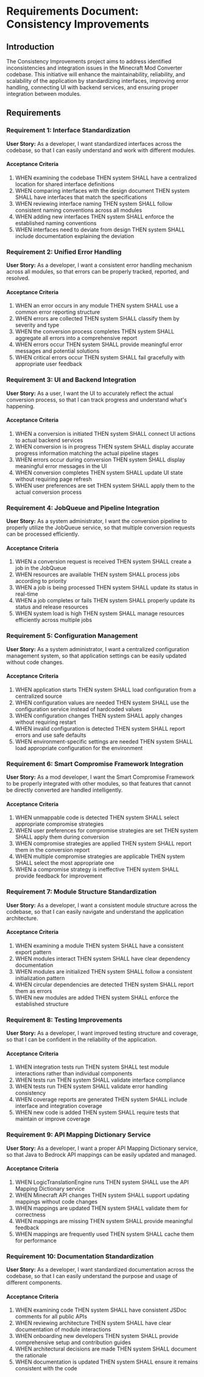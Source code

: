 # Requirements Document: Consistency Improvements

## Introduction

The Consistency Improvements project aims to address identified inconsistencies and integration issues in the Minecraft Mod Converter codebase. This initiative will enhance the maintainability, reliability, and scalability of the application by standardizing interfaces, improving error handling, connecting UI with backend services, and ensuring proper integration between modules.

## Requirements

### Requirement 1: Interface Standardization

**User Story:** As a developer, I want standardized interfaces across the codebase, so that I can easily understand and work with different modules.

#### Acceptance Criteria

1. WHEN examining the codebase THEN system SHALL have a centralized location for shared interface definitions
2. WHEN comparing interfaces with the design document THEN system SHALL have interfaces that match the specifications
3. WHEN reviewing interface naming THEN system SHALL follow consistent naming conventions across all modules
4. WHEN adding new interfaces THEN system SHALL enforce the established naming conventions
5. WHEN interfaces need to deviate from design THEN system SHALL include documentation explaining the deviation

### Requirement 2: Unified Error Handling

**User Story:** As a developer, I want a consistent error handling mechanism across all modules, so that errors can be properly tracked, reported, and resolved.

#### Acceptance Criteria

1. WHEN an error occurs in any module THEN system SHALL use a common error reporting structure
2. WHEN errors are collected THEN system SHALL classify them by severity and type
3. WHEN the conversion process completes THEN system SHALL aggregate all errors into a comprehensive report
4. WHEN errors occur THEN system SHALL provide meaningful error messages and potential solutions
5. WHEN critical errors occur THEN system SHALL fail gracefully with appropriate user feedback

### Requirement 3: UI and Backend Integration

**User Story:** As a user, I want the UI to accurately reflect the actual conversion process, so that I can track progress and understand what's happening.

#### Acceptance Criteria

1. WHEN a conversion is initiated THEN system SHALL connect UI actions to actual backend services
2. WHEN conversion is in progress THEN system SHALL display accurate progress information matching the actual pipeline stages
3. WHEN errors occur during conversion THEN system SHALL display meaningful error messages in the UI
4. WHEN conversion completes THEN system SHALL update UI state without requiring page refresh
5. WHEN user preferences are set THEN system SHALL apply them to the actual conversion process

### Requirement 4: JobQueue and Pipeline Integration

**User Story:** As a system administrator, I want the conversion pipeline to properly utilize the JobQueue service, so that multiple conversion requests can be processed efficiently.

#### Acceptance Criteria

1. WHEN a conversion request is received THEN system SHALL create a job in the JobQueue
2. WHEN resources are available THEN system SHALL process jobs according to priority
3. WHEN a job is being processed THEN system SHALL update its status in real-time
4. WHEN a job completes or fails THEN system SHALL properly update its status and release resources
5. WHEN system load is high THEN system SHALL manage resources efficiently across multiple jobs

### Requirement 5: Configuration Management

**User Story:** As a system administrator, I want a centralized configuration management system, so that application settings can be easily updated without code changes.

#### Acceptance Criteria

1. WHEN application starts THEN system SHALL load configuration from a centralized source
2. WHEN configuration values are needed THEN system SHALL use the configuration service instead of hardcoded values
3. WHEN configuration changes THEN system SHALL apply changes without requiring restart
4. WHEN invalid configuration is detected THEN system SHALL report errors and use safe defaults
5. WHEN environment-specific settings are needed THEN system SHALL load appropriate configuration for the environment

### Requirement 6: Smart Compromise Framework Integration

**User Story:** As a mod developer, I want the Smart Compromise Framework to be properly integrated with other modules, so that features that cannot be directly converted are handled intelligently.

#### Acceptance Criteria

1. WHEN unmappable code is detected THEN system SHALL select appropriate compromise strategies
2. WHEN user preferences for compromise strategies are set THEN system SHALL apply them during conversion
3. WHEN compromise strategies are applied THEN system SHALL report them in the conversion report
4. WHEN multiple compromise strategies are applicable THEN system SHALL select the most appropriate one
5. WHEN a compromise strategy is ineffective THEN system SHALL provide feedback for improvement

### Requirement 7: Module Structure Standardization

**User Story:** As a developer, I want a consistent module structure across the codebase, so that I can easily navigate and understand the application architecture.

#### Acceptance Criteria

1. WHEN examining a module THEN system SHALL have a consistent export pattern
2. WHEN modules interact THEN system SHALL have clear dependency documentation
3. WHEN modules are initialized THEN system SHALL follow a consistent initialization pattern
4. WHEN circular dependencies are detected THEN system SHALL report them as errors
5. WHEN new modules are added THEN system SHALL enforce the established structure

### Requirement 8: Testing Improvements

**User Story:** As a developer, I want improved testing structure and coverage, so that I can be confident in the reliability of the application.

#### Acceptance Criteria

1. WHEN integration tests run THEN system SHALL test module interactions rather than individual components
2. WHEN tests run THEN system SHALL validate interface compliance
3. WHEN tests run THEN system SHALL validate error handling consistency
4. WHEN coverage reports are generated THEN system SHALL include interface and integration coverage
5. WHEN new code is added THEN system SHALL require tests that maintain or improve coverage

### Requirement 9: API Mapping Dictionary Service

**User Story:** As a developer, I want a proper API Mapping Dictionary service, so that Java to Bedrock API mappings can be easily updated and managed.

#### Acceptance Criteria

1. WHEN LogicTranslationEngine runs THEN system SHALL use the API Mapping Dictionary service
2. WHEN Minecraft API changes THEN system SHALL support updating mappings without code changes
3. WHEN mappings are updated THEN system SHALL validate them for correctness
4. WHEN mappings are missing THEN system SHALL provide meaningful feedback
5. WHEN mappings are frequently used THEN system SHALL cache them for performance

### Requirement 10: Documentation Standardization

**User Story:** As a developer, I want standardized documentation across the codebase, so that I can easily understand the purpose and usage of different components.

#### Acceptance Criteria

1. WHEN examining code THEN system SHALL have consistent JSDoc comments for all public APIs
2. WHEN reviewing architecture THEN system SHALL have clear documentation of module interactions
3. WHEN onboarding new developers THEN system SHALL provide comprehensive setup and contribution guides
4. WHEN architectural decisions are made THEN system SHALL document the rationale
5. WHEN documentation is updated THEN system SHALL ensure it remains consistent with the code